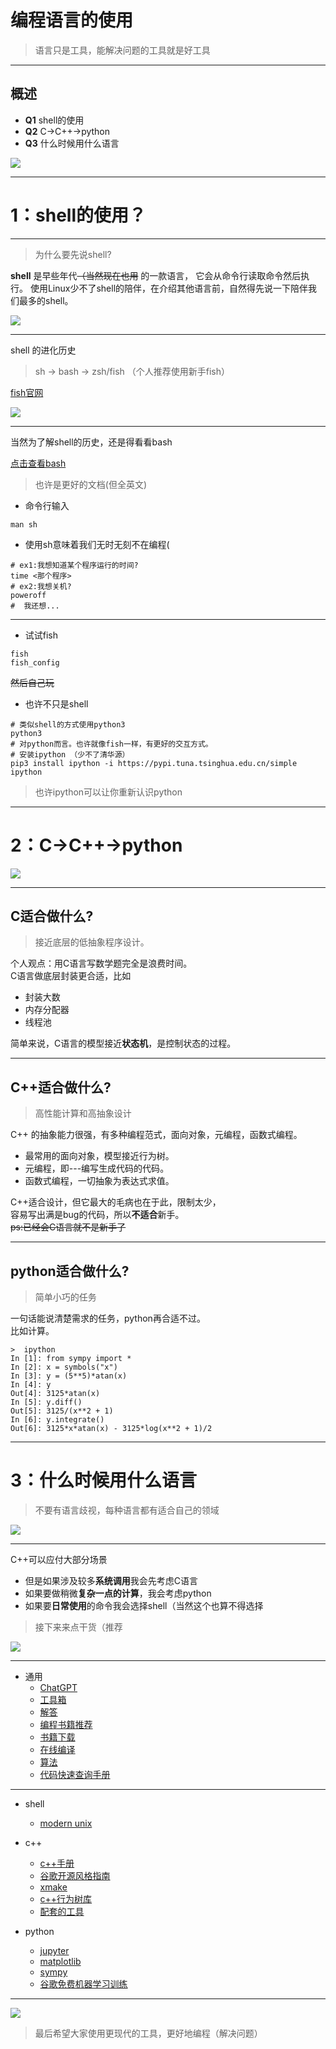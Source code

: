 # 编程语言的使用

> 语言只是工具，能解决问题的工具就是好工具

----

## 概述

- **Q1** shell的使用
- **Q2** C->C++->python
- **Q3** 什么时候用什么语言

<img class="center" src="./img/01.png">

<!-- ![](./img/01.png) -->

---

# 1：shell的使用？

----

> 为什么要先说shell?

**shell** 是早些年代<del>（当然现在也用</del> 的一款语言，
它会从<blue>命令行</blue>读取命令然后执行。
使用Linux少不了shell的陪伴，在介绍其他语言前，自然得先说一下陪伴我们最多的shell。

![](./img/02.png)

----

shell 的进化历史

> sh -> bash -> zsh/fish （个人推荐使用新手fish）

[fish官网](https://fishshell.com/)

![](./img/03.png)

----

当然为了解shell的历史，还是得看看bash

[点击查看bash](https://manpages.debian.org/unstable/manpages-zh/bash.1.zh_CN.html)

> 也许是更好的文档(但全英文)

- 命令行输入

```shell
man sh
```

- 使用sh意味着我们无时无刻不在编程(

```shell
# ex1:我想知道某个程序运行的时间?
time <那个程序>
# ex2:我想关机?
poweroff
#  我还想...
```

----

- 试试fish

```shell
fish
fish_config
```

<del>然后自己玩</del>

- 也许不只是shell

```shell
# 类似shell的方式使用python3
python3
# 对python而言。也许就像fish一样，有更好的交互方式。
# 安装ipython （少不了清华源）
pip3 install ipython -i https://pypi.tuna.tsinghua.edu.cn/simple
ipython
```

> 也许ipython可以让你重新认识python

---

# 2：C->C++->python

<img class="center" src="./img/04.png">

----

## C适合做什么?

> 接近底层的低抽象程序设计。

个人观点：用C语言写数学题完全是<red>浪费时间</red>。<br>
C语言做底层封装更合适，比如

+ <blue>封装大数</blue>
+ <blue>内存分配器</blue>
+ <blue>线程池</blue>

简单来说，C语言的模型接近**状态机**，是控制状态的过程。

----

## C++适合做什么?

> 高性能计算和高抽象设计

C++ 的抽象能力很强，有多种编程范式，面向对象，元编程，函数式编程。<br>

+ 最常用的面向对象，模型接近<blue>行为树</blue>。
+ 元编程，即---编写<blue>生成代码的代码</blue>。
+ 函数式编程，一切抽象为<blue>表达式求值</blue>。

C++适合设计，但它最大的毛病也在于此，限制太少，<br>
容易写出满是bug的代码，所以**不适合**新手。<br>
<del>ps:已经会C语言就不是新手了</del><br>

----

## python适合做什么?

> 简单小巧的任务

<blue>一句话能说清楚需求的任务</blue>，python再合适不过。<br>
比如计算。

```shell
>  ipython
In [1]: from sympy import *
In [2]: x = symbols("x")
In [3]: y = (5**5)*atan(x)
In [4]: y
Out[4]: 3125*atan(x)
In [5]: y.diff()
Out[5]: 3125/(x**2 + 1)
In [6]: y.integrate()
Out[6]: 3125*x*atan(x) - 3125*log(x**2 + 1)/2
```

---

# 3：什么时候用什么语言
> 不要有语言歧视，每种语言都有适合自己的领域

<img class="center" src="./img/05.png">

----

C++可以应付大部分场景<br>

+ 但是如果涉及较多**系统调用**我会先考虑C语言<br>
+ 如果要做稍微**复杂一点的计算**，我会考虑python<br>
+ 如果要**日常使用**的命令我会选择shell（当然这个也算不得选择<br>

> 接下来来点干货（推荐

<img class="center" src="./img/06.png">

----

+ 通用
    - [ChatGPT](https://chat.openai.com/) 
    - [工具箱](https://github.com/PKUFlyingPig/cs-self-learning/blob/master/docs/%E5%BF%85%E5%AD%A6%E5%B7%A5%E5%85%B7/tools.md)
    - [解答](https://stackoverflow.com/)
    - [编程书籍推荐](https://github.com/EbookFoundation/free-programming-books/blob/main/books/free-programming-books-zh.md)
    - [书籍下载](https://annas-archive.org)
    - [在线编译](https://godbolt.org/)
    - [算法](https://www.hello-algo.com/)
    - [代码快速查询手册](https://quickref.cn/)

----

+ shell
    - [modern unix](https://github.com/ibraheemdev/modern-unix)

+ c++
    - [c++手册](https://zh.cppreference.com/w/%E9%A6%96%E9%A1%B5)
    - [谷歌开源风格指南](https://zh-google-styleguide.readthedocs.io/en/latest/google-cpp-styleguide/)
    - [xmake](https://xmake.io/#/)
    - [c++行为树库](https://github.com/BehaviorTree/BehaviorTree.CPP)
    - [配套的工具](https://www.behaviortree.dev/groot/)

+ python
    - [jupyter](https://jupyter.org/)
    - [matplotlib](https://matplotlib.org/)
    - [sympy](https://www.sympy.org/zh/)
    - [谷歌免费机器学习训练](https://colab.research.google.com/?pli=1#scrollTo=Nma_JWh-W-IF)

----

<img class="center" src="./img/07.png">

> 最后希望大家使用更现代的工具，更好地编程（解决问题）






